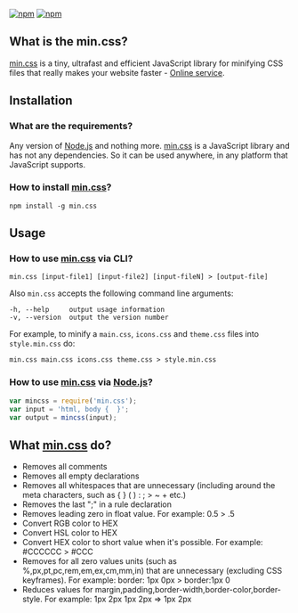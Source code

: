 [![npm](https://img.shields.io/npm/v/min.css.svg)](https://www.npmjs.com/package/min.css)
[![npm](https://img.shields.io/npm/l/min.css.svg)](https://www.npmjs.com/package/min.css)

## What is the min.css?

[min.css] is a tiny, ultrafast and efficient JavaScript library for minifying CSS files
that really makes your website faster - [Online service](https://w3core.github.io/min.css/).

## Installation

### What are the requirements?

Any version of [Node.js] and nothing more. [min.css] is a JavaScript library and
has not any dependencies. So it can be used anywhere, in any platform that 
JavaScript supports.

### How to install [min.css]?

```
npm install -g min.css
```

## Usage

### How to use [min.css] via CLI?

```
min.css [input-file1] [input-file2] [input-fileN] > [output-file]
```

Also `min.css` accepts the following command line arguments:

```
-h, --help     output usage information
-v, --version  output the version number
```

For example, to minify a `main.css`, `icons.css` and `theme.css` files into `style.min.css` do:

```
min.css main.css icons.css theme.css > style.min.css
```

### How to use [min.css] via [Node.js]?

```javascript
var mincss = require('min.css');
var input = 'html, body {  }';
var output = mincss(input);
```
## What [min.css] do?
* Removes all comments
* Removes all empty declarations
* Removes all whitespaces that are unnecessary (including around the meta characters, such as { } ( ) : ; > ~ + etc.)
* Removes the last ";" in a rule declaration
* Removes leading zero in float value. For example: 0.5 > .5
* Convert RGB color to HEX
* Convert HSL color to HEX
* Convert HEX color to short value when it's possible. For example: #CCCCCC > #CCC
* Removes for all zero values units (such as %,px,pt,pc,rem,em,ex,cm,mm,in) that are unnecessary (excluding CSS keyframes). For example: border: 1px 0px > border:1px 0
* Reduces values for margin,padding,border-width,border-color,border-style. For example: 1px 2px 1px 2px => 1px 2px

[node.js]: https://nodejs.org/
[min.css]: https://www.npmjs.com/package/min.css
